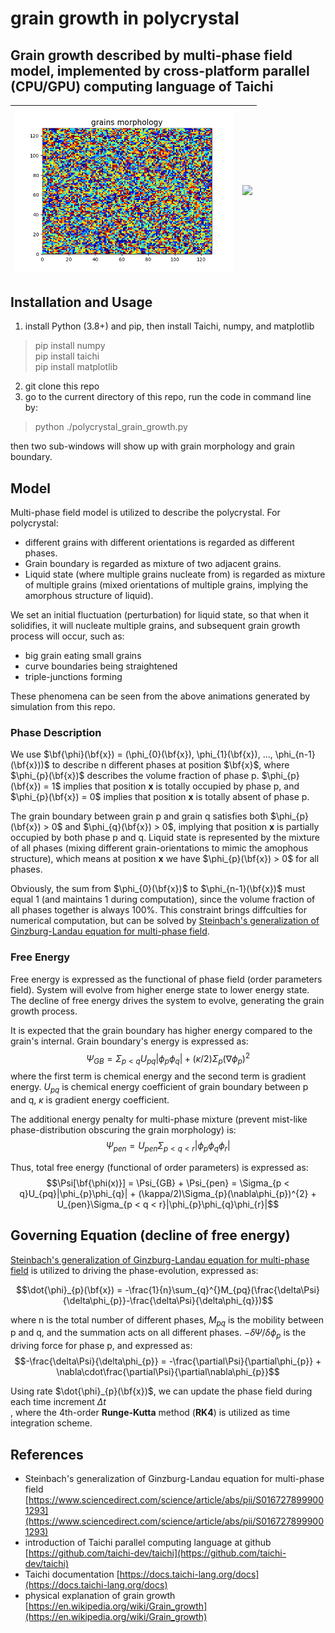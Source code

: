 # grain growth in polycrystal

## Grain growth described by multi-phase field model, implemented by cross-platform parallel (CPU/**GPU**) computing language of Taichi

| <img src="./tests/polycrystal/polycrystal.gif" width="350" /> | <img src="./tests/grain_boundary/grain_boundary.gif" width="350"/> |
| ------------------------------------------------------------ | ------------------------------------------------------------ |


## Installation and Usage
1. install Python (3.8+) and pip, then install Taichi, numpy, and matplotlib
> pip install numpy <br>
> pip install taichi <br>
> pip install matplotlib

2. git clone this repo
3. go to the current directory of this repo, run the code in command line by:
> python ./polycrystal_grain_growth.py <br>

then two sub-windows will show up with grain morphology and grain boundary. 

## Model
Multi-phase field model is utilized to describe the polycrystal. For polycrystal: 
+ different grains with different orientations is regarded as different phases. 
+ Grain boundary is regarded as mixture of two adjacent grains. 
+ Liquid state (where multiple grains nucleate from) is regarded as mixture of multiple grains (mixed orientations of multiple grains, implying the amorphous structure of liquid). 

We set an initial fluctuation (perturbation) for liquid state, so that when it solidifies, it will nucleate multiple grains, and subsequent grain growth process will occur, such as:
+ big grain eating small grains
+ curve boundaries being straightened
+ triple-junctions forming

These phenomena can be seen from the above animations generated by simulation from this repo. 

### Phase Description
We use $\bf{\phi}(\bf{x}) = (\phi_{0}(\bf{x}), \phi_{1}(\bf{x}), ..., \phi_{n-1}(\bf{x}))$ to describe n different phases at position $\bf{x}$, where $\phi_{p}(\bf{x})$ describes the volume fraction of phase p. $\phi_{p}(\bf{x}) = 1$ implies that position **x** is totally occupied by phase p, and $\phi_{p}(\bf{x}) = 0$ implies that position **x** is totally absent of phase p. 

The grain boundary between grain p and grain q satisfies both $\phi_{p}(\bf{x}) > 0$ and $\phi_{q}(\bf{x}) > 0$, implying that position **x** is partially occupied by both phase p and q. Liquid state is represented by the mixture of all phases (mixing different grain-orientations to mimic the amophous structure), which means at position **x** we have $\phi_{p}(\bf{x}) > 0$ for all phases.

Obviously, the sum from $\phi_{0}(\bf{x})$ to $\phi_{n-1}(\bf{x})$ must equal 1 (and maintains 1 during computation), since the volume fraction of all phases together is always 100%. This constraint brings diffculties for numerical computation, but can be solved by [Steinbach's generalization of Ginzburg-Landau equation for multi-phase field](https://www.sciencedirect.com/science/article/abs/pii/S0167278999001293). 

### Free Energy 
Free energy is expressed as the functional of phase field (order parameters field). System will evolve from higher energe state to lower energy state. The decline of free energy drives the system to evolve, generating the grain growth process. 

It is expected that the grain boundary has higher energy compared to the grain's internal. Grain boundary's energy is expressed as:
$$\Psi_{GB}=\Sigma_{p < q}U_{pq}|\phi_{p}\phi_{q}| + (\kappa/2)\Sigma_{p}(\nabla\phi_{p})^{2}$$
where the first term is chemical energy and the second term is gradient energy. $U_{pq}$ is chemical energy coefficient of grain boundary between p and q, $\kappa$ is gradient energy coefficient. 

The additional energy penalty for multi-phase mixture (prevent mist-like phase-distribution obscuring the grain morphology) is:
$$\Psi_{pen} = U_{pen}\Sigma_{p < q < r}|\phi_{p}\phi_{q}\phi_{r}|$$

Thus, total free energy (functional of order parameters) is expressed as:
$$\Psi[\bf{\phi(x)}] = \Psi_{GB} + \Psi_{pen} = \Sigma_{p < q}U_{pq}|\phi_{p}\phi_{q}| + (\kappa/2)\Sigma_{p}(\nabla\phi_{p})^{2} + U_{pen}\Sigma_{p < q < r}|\phi_{p}\phi_{q}\phi_{r}|$$

## Governing Equation (decline of free energy)
[Steinbach's generalization of Ginzburg-Landau equation for multi-phase field](https://www.sciencedirect.com/science/article/abs/pii/S0167278999001293) is utilized to driving the phase-evolution, expressed as:

$$\dot{\phi}_{p}(\bf{x}) = -\frac{1}{n}\sum_{q}^{}M_{pq}(\frac{\delta\Psi}{\delta\phi_{p}}-\frac{\delta\Psi}{\delta\phi_{q}})$$ 

where n is the total number of different phases, $M_{pq}$ is the mobility between p and q, and the summation acts on all different phases. $-\delta\Psi/\delta\phi_{p}$ is the driving force for phase p, and expressed as:
$$-\frac{\delta\Psi}{\delta\phi_{p}} = -\frac{\partial\Psi}{\partial\phi_{p}} + \nabla\cdot\frac{\partial\Psi}{\partial\nabla\phi_{p}}$$

Using rate $\dot{\phi}_{p}(\bf{x})$, we can update the phase field during each time increment $\Delta t$ <br>, where the 4th-order **Runge-Kutta** method (**RK4**) is utilized as time integration scheme. 

## References
+ Steinbach's generalization of Ginzburg-Landau equation for multi-phase field [https://www.sciencedirect.com/science/article/abs/pii/S0167278999001293](https://www.sciencedirect.com/science/article/abs/pii/S0167278999001293)
+ introduction of Taichi parallel computing language at github [https://github.com/taichi-dev/taichi](https://github.com/taichi-dev/taichi)
+ Taichi documentation [https://docs.taichi-lang.org/docs](https://docs.taichi-lang.org/docs)
+ physical explanation of grain growth [https://en.wikipedia.org/wiki/Grain_growth](https://en.wikipedia.org/wiki/Grain_growth)